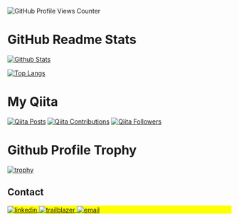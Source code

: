 ![GitHub Profile Views Counter](https://komarev.com/ghpvc/?username=evertonvilar)

# GitHub Readme Stats

[![Github Stats](https://github-readme-stats.vercel.app/api?username=evertonvilar&count_private=true&show_icons=true)](https://github.com/evertonvilar)

[![Top Langs](https://github-readme-stats.vercel.app/api/top-langs/?username=evertonvilar)](https://github.com/evertonvilar)

# My Qiita

[![Qiita Posts](https://qiita-badge.apiapi.app/s/takahito0508/posts.svg)](http://qiita.com/takahito0508)
[![Qiita Contributions](https://qiita-badge.apiapi.app/s/takahito0508/contributions.svg)](http://qiita.com/takahito0508)
[![Qiita Followers](https://qiita-badge.apiapi.app/s/takahito0508/followers.svg)](http://qiita.com/takahito0508)
                
# Github Profile Trophy

[![trophy](https://github-profile-trophy.vercel.app/?username=evertonvilar)](https://github.com/ryo-ma/github-profile-trophy)

## Contact

<p align="left" style="background:yellow">
<a href="https://www.linkedin.com/in/evertonvilar/" target="_blank">
  <img align="center" src="https://img.shields.io/badge/-evertonvilar-05122A?style=flat&logo=linkedin" alt="linkedin"/>
</a>
<a href="https://trailblazer.me/id/evertonvilar" target="_blank">
  <img align="center" src="https://img.shields.io/badge/-evertonvilar-05122A?style=flat&logo=salesforce" alt="trailblazer"/>
</a>
<a href="mailto:evertonreinaldovilar@gmail.com" target="_blank">
  <img align="center" src="https://img.shields.io/badge/-evertonreinaldovilar%40gmail.com-05122A?style=flat&logo=gmail" alt="email"/>
</a>
</p>
